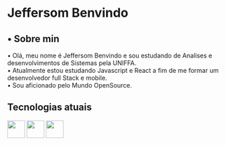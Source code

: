 <h1>Jeffersom Benvindo </h1>

<h2>• Sobre min</h2>
<p> • Olá, meu nome é Jeffersom Benvindo e sou estudando de Analises e desenvolvimentos de Sistemas pela UNIFFA.<br>
• Atualmente estou estudando Javascript e React a fim de me formar um desenvolvedor full Stack e mobile.<br>
• Sou aficionado pelo Mundo OpenSource.</p>
 
 <h2>Tecnologias atuais</h2>
 <div><img height="40em" src="https://cdn.jsdelivr.net/gh/devicons/devicon/icons/html5/html5-original-wordmark.svg" />
 <img height="40em" src="https://cdn.jsdelivr.net/gh/devicons/devicon/icons/css3/css3-original-wordmark.svg" />
 <img height="40em" src="https://cdn.jsdelivr.net/gh/devicons/devicon/icons/javascript/javascript-original.svg" />
 <img height="40em src="https://cdn.jsdelivr.net/gh/devicons/devicon/icons/react/react-original-wordmark.svg" />
 

</div>

